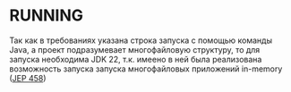 # RUNNING

Так как в требованиях указана строка запуска с помощью
команды Java, а проект подразумевает многофайловую структуру,
то для запуска необходима JDK 22, т.к. имеено в ней была реализована
возможность запуска запуска многофайловых приложений in-memory ([JEP 458](https://openjdk.org/jeps/458))